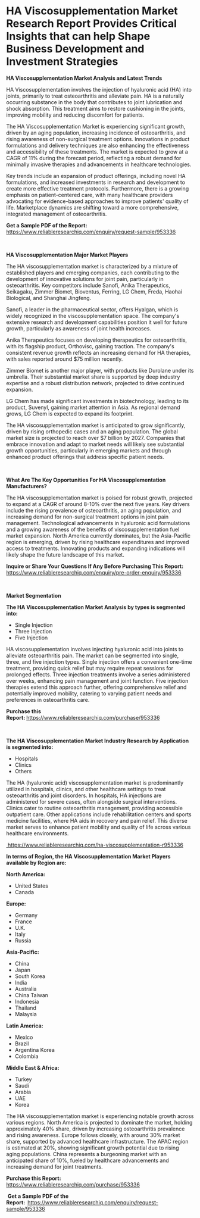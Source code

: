 <p><h1>HA Viscosupplementation Market Research Report Provides Critical Insights that can help Shape Business Development and Investment Strategies</h1></p><p><strong>HA Viscosupplementation Market Analysis and Latest Trends</strong></p>
<p><p>HA Viscosupplementation involves the injection of hyaluronic acid (HA) into joints, primarily to treat osteoarthritis and alleviate pain. HA is a naturally occurring substance in the body that contributes to joint lubrication and shock absorption. This treatment aims to restore cushioning in the joints, improving mobility and reducing discomfort for patients.</p><p>The HA Viscosupplementation Market is experiencing significant growth, driven by an aging population, increasing incidence of osteoarthritis, and rising awareness of non-surgical treatment options. Innovations in product formulations and delivery techniques are also enhancing the effectiveness and accessibility of these treatments. The market is expected to grow at a CAGR of 11% during the forecast period, reflecting a robust demand for minimally invasive therapies and advancements in healthcare technologies.</p><p>Key trends include an expansion of product offerings, including novel HA formulations, and increased investments in research and development to create more effective treatment protocols. Furthermore, there is a growing emphasis on patient-centered care, with many healthcare providers advocating for evidence-based approaches to improve patients' quality of life. Marketplace dynamics are shifting toward a more comprehensive, integrated management of osteoarthritis.</p></p>
<p><strong>Get a Sample PDF of the Report:&nbsp;</strong> <a href="https://www.reliableresearchiq.com/enquiry/request-sample/953336?utm_campaign=2821&utm_medium=2&utm_source=Github&utm_content=ia&utm_term=19042025&utm_id=ha-viscosupplementation">https://www.reliableresearchiq.com/enquiry/request-sample/953336</a></p>
<p>&nbsp;</p>
<p><strong>HA Viscosupplementation Major Market Players</strong></p>
<p><p>The HA viscosupplementation market is characterized by a mixture of established players and emerging companies, each contributing to the development of innovative solutions for joint pain, particularly in osteoarthritis. Key competitors include Sanofi, Anika Therapeutics, Seikagaku, Zimmer Biomet, Bioventus, Ferring, LG Chem, Freda, Haohai Biological, and Shanghai Jingfeng.</p><p>Sanofi, a leader in the pharmaceutical sector, offers Hyalgan, which is widely recognized in the viscosupplementation space. The company's extensive research and development capabilities position it well for future growth, particularly as awareness of joint health increases.</p><p>Anika Therapeutics focuses on developing therapeutics for osteoarthritis, with its flagship product, Orthovisc, gaining traction. The company's consistent revenue growth reflects an increasing demand for HA therapies, with sales reported around $75 million recently. </p><p>Zimmer Biomet is another major player, with products like Durolane under its umbrella. Their substantial market share is supported by deep industry expertise and a robust distribution network, projected to drive continued expansion. </p><p>LG Chem has made significant investments in biotechnology, leading to its product, Suvenyl, gaining market attention in Asia. As regional demand grows, LG Chem is expected to expand its footprint.</p><p>The HA viscosupplementation market is anticipated to grow significantly, driven by rising orthopedic cases and an aging population. The global market size is projected to reach over $7 billion by 2027. Companies that embrace innovation and adapt to market needs will likely see substantial growth opportunities, particularly in emerging markets and through enhanced product offerings that address specific patient needs.</p></p>
<p>&nbsp;</p>
<p><strong>What Are The Key Opportunities For HA Viscosupplementation Manufacturers?</strong></p>
<p><p>The HA viscosupplementation market is poised for robust growth, projected to expand at a CAGR of around 8-10% over the next five years. Key drivers include the rising prevalence of osteoarthritis, an aging population, and increasing demand for non-surgical treatment options in joint pain management. Technological advancements in hyaluronic acid formulations and a growing awareness of the benefits of viscosupplementation fuel market expansion. North America currently dominates, but the Asia-Pacific region is emerging, driven by rising healthcare expenditures and improved access to treatments. Innovating products and expanding indications will likely shape the future landscape of this market.</p></p>
<p><strong>Inquire or Share Your Questions If Any Before Purchasing This Report:</strong> <a href="https://www.reliableresearchiq.com/enquiry/pre-order-enquiry/953336?utm_campaign=2821&utm_medium=2&utm_source=Github&utm_content=ia&utm_term=19042025&utm_id=ha-viscosupplementation">https://www.reliableresearchiq.com/enquiry/pre-order-enquiry/953336</a></p>
<p>&nbsp;</p>
<p><strong>Market Segmentation</strong></p>
<p><strong>The HA Viscosupplementation Market Analysis by types is segmented into:</strong></p>
<p><ul><li>Single Injection</li><li>Three Injection</li><li>Five Injection</li></ul></p>
<p><p>HA viscosupplementation involves injecting hyaluronic acid into joints to alleviate osteoarthritis pain. The market can be segmented into single, three, and five injection types. Single injection offers a convenient one-time treatment, providing quick relief but may require repeat sessions for prolonged effects. Three injection treatments involve a series administered over weeks, enhancing pain management and joint function. Five injection therapies extend this approach further, offering comprehensive relief and potentially improved mobility, catering to varying patient needs and preferences in osteoarthritis care.</p></p>
<p><strong>Purchase this Report:&nbsp;</strong><a href="https://www.reliableresearchiq.com/purchase/953336?utm_campaign=2821&utm_medium=2&utm_source=Github&utm_content=ia&utm_term=19042025&utm_id=ha-viscosupplementation">https://www.reliableresearchiq.com/purchase/953336</a></p>
<p>&nbsp;</p>
<p><strong>The HA Viscosupplementation Market Industry Research by Application is segmented into:</strong></p>
<p><ul><li>Hospitals</li><li>Clinics</li><li>Others</li></ul></p>
<p><p>The HA (hyaluronic acid) viscosupplementation market is predominantly utilized in hospitals, clinics, and other healthcare settings to treat osteoarthritis and joint disorders. In hospitals, HA injections are administered for severe cases, often alongside surgical interventions. Clinics cater to routine osteoarthritis management, providing accessible outpatient care. Other applications include rehabilitation centers and sports medicine facilities, where HA aids in recovery and pain relief. This diverse market serves to enhance patient mobility and quality of life across various healthcare environments.</p></p>
<p><a href="https://www.reliableresearchiq.com/ha-viscosupplementation-r953336?utm_campaign=2821&utm_medium=2&utm_source=Github&utm_content=ia&utm_term=19042025&utm_id=ha-viscosupplementation">&nbsp;https://www.reliableresearchiq.com/ha-viscosupplementation-r953336</a></p>
<p><strong>In terms of Region, the HA Viscosupplementation Market Players available by Region are:</strong></p>
<p>
    <p> <strong> North America: </strong>
        <ul>
            <li>United States</li>
            <li>Canada</li>
        </ul>
        </p> 
    <p> <strong> Europe: </strong>
        <ul>
            <li>Germany</li>
            <li>France</li>
            <li>U.K.</li>
            <li>Italy</li>
            <li>Russia</li>
        </ul>
        </p> 
    <p> <strong> Asia-Pacific: </strong>
        <ul>
            <li>China</li>
            <li>Japan</li>
            <li>South Korea</li>
            <li>India</li>
            <li>Australia</li>
            <li>China Taiwan</li>
            <li>Indonesia</li>
            <li>Thailand</li>
            <li>Malaysia</li>
        </ul>
        </p> 
    <p> <strong> Latin America: </strong>
        <ul>
            <li>Mexico</li>
            <li>Brazil</li>
            <li>Argentina Korea</li>
            <li>Colombia</li>
        </ul>
        </p> 
    <p> <strong> Middle East & Africa: </strong>
        <ul>
            <li>Turkey</li>
            <li>Saudi</li>
            <li>Arabia</li>
            <li>UAE</li>
            <li>Korea</li>
        </ul>
    </p>
    </p>
<p><p>The HA viscosupplementation market is experiencing notable growth across various regions. North America is projected to dominate the market, holding approximately 40% share, driven by increasing osteoarthritis prevalence and rising awareness. Europe follows closely, with around 30% market share, supported by advanced healthcare infrastructure. The APAC region is estimated at 20%, showing significant growth potential due to rising aging populations. China represents a burgeoning market with an anticipated share of 10%, fueled by healthcare advancements and increasing demand for joint treatments.</p></p>
<p><strong>Purchase this Report: </strong><a href="https://www.reliableresearchiq.com/purchase/953336?utm_campaign=2821&utm_medium=2&utm_source=Github&utm_content=ia&utm_term=19042025&utm_id=ha-viscosupplementation">https://www.reliableresearchiq.com/purchase/953336</a></p>
<p>&nbsp;<strong>Get a Sample PDF of the Report:&nbsp;&nbsp;</strong><a href="https://www.reliableresearchiq.com/enquiry/request-sample/953336?utm_campaign=2821&utm_medium=2&utm_source=Github&utm_content=ia&utm_term=19042025&utm_id=ha-viscosupplementation">https://www.reliableresearchiq.com/enquiry/request-sample/953336</a></p>
<p><strong></strong></p>
<p><p></p><p></p><p></p></p>